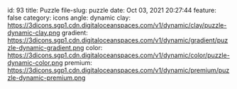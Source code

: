 id: 93
title: Puzzle 
file-slug: puzzle
date: Oct 03, 2021 20:27:44
feature: false
category: icons
angle: dynamic
clay: https://3dicons.sgp1.cdn.digitaloceanspaces.com/v1/dynamic/clay/puzzle-dynamic-clay.png
gradient: https://3dicons.sgp1.cdn.digitaloceanspaces.com/v1/dynamic/gradient/puzzle-dynamic-gradient.png
color: https://3dicons.sgp1.cdn.digitaloceanspaces.com/v1/dynamic/color/puzzle-dynamic-color.png
premium: https://3dicons.sgp1.cdn.digitaloceanspaces.com/v1/dynamic/premium/puzzle-dynamic-premium.png
